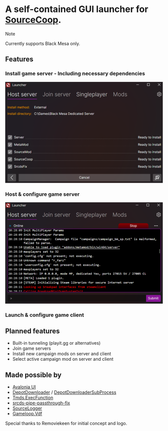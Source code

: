 
# A self-contained GUI launcher for [SourceCoop](https://github.com/ampreeT/SourceCoop).

> [!NOTE]
> Currently supports Black Mesa only.

## Features
### Install game server - Including necessary dependencies
<img src=".github/img/scl-installserver.png" width="700">

### Host & configure game server
<img src=".github/img/scl-hostserver.png" width="700">

### Launch & configure game client

## Planned features
- Built-in tunneling (playit.gg or alternatives)
- Join game servers
- Install new campaign mods on server and client
- Select active campaign mod on server and client

## Made possible by
- [Avalonia UI](https://avaloniaui.net/)
- [DepotDownloader](https://github.com/SteamRE/DepotDownloader) / [DepotDownloaderSubProcess](https://github.com/Alienmario/DepotDownloaderSubProcess)
- [Tmds.ExecFunction](https://github.com/tmds/Tmds.ExecFunction)
- [srcds-pipe-passthrough-fix](https://github.com/tsuza/srcds-pipe-passthrough-fix)
- [SourceLogger](https://github.com/LukWebsForge/SourceLogger)
- [Gameloop.Vdf](https://github.com/shravan2x/Gameloop.Vdf)

Special thanks to Removiekeen for initial concept and logo.
